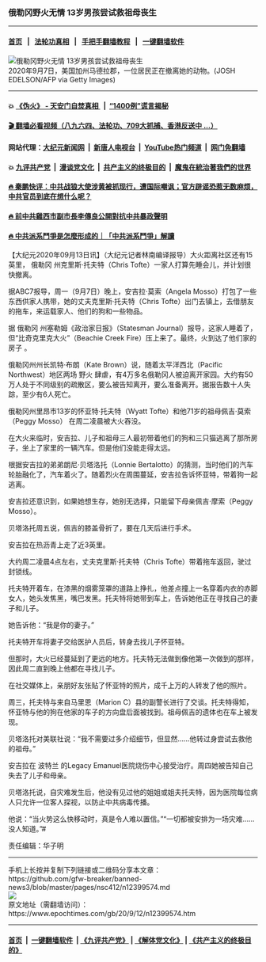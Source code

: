 ### 俄勒冈野火无情 13岁男孩尝试救祖母丧生
------------------------

#### [首页](https://github.com/gfw-breaker/banned-news3/blob/master/README.md) &nbsp;&nbsp;|&nbsp;&nbsp; [法轮功真相](https://github.com/begood0513/basic/blob/master/README.md)  &nbsp;&nbsp;|&nbsp;&nbsp; [手把手翻墙教程](https://github.com/gfw-breaker/guides/wiki)  &nbsp;&nbsp;|&nbsp;&nbsp; [一键翻墙软件](https://github.com/gfw-breaker/nogfw/blob/master/README.md)  



<div><img alt="俄勒冈野火无情 13岁男孩尝试救祖母丧生" class="attachment-djy_600_400 size-djy_600_400 wp-post-image" src="https://i.epochtimes.com/assets/uploads/2020/09/GettyImages-1228394727-600x400.jpg"/>
<div class="caption">
 2020年9月7日，美国加州马德拉郡，一位居民正在撤离她的动物。(JOSH EDELSON/AFP via Getty Images)
</div></div><hr/>

#### 💥 [《伪火》 - 天安门自焚真相 ](http://141.164.51.119:10000/videos/blog/weihuo.html)&nbsp; |&nbsp; [“1400例”谎言揭秘  ](http://141.164.51.119:10000/videos/blog/jiexi1400.html)

#### [ 🎬  翻墙必看视频（八九六四、法轮功、709大抓捕、香港反送中 ...）](https://github.com/gfw-breaker/links/blob/master/banned.md)

#### 网站代理：[大纪元新闻网](http://167.172.10.89:10080/gb/) &nbsp;|&nbsp; [新唐人电视台](http://167.172.10.89:8808/gb/)  &nbsp;|&nbsp; [YouTube热门频道](http://158.247.203.241/youtube.html) &nbsp;|&nbsp; [网门免翻墙](http://158.247.203.241:11000/show.aspx?name=ogHome)

#### 💥 [九评共产党](http://141.164.51.119:10000/videos/res/jiuping/)&nbsp; |&nbsp; [漫谈党文化](http://141.164.51.119:10000/videos/res/mtdwh/)&nbsp; |&nbsp; [共产主义的终极目的](http://141.164.51.119:10000/videos/res/zjmd/)&nbsp; |&nbsp; [魔鬼在統治著我們的世界](http://141.164.51.119:10000/videos/res/TheSpecter/)  

#### [ 🔥  秦鹏快评：中共战狼大使涉黄被抓现行，遭国际嘲讽；官方辟谣恐惹无数麻烦，中共官员到底在想什么呢？](http://141.164.51.119:10000/videos/news/qp03.html)

#### [ 🔥  前中共雞西市副市長李傳良公開對抗中共暴政聲明](http://141.164.51.119:10000/videos/news/../tui/index.html)

#### [ 🔥  中共派系鬥爭是怎麼形成的｜「中共派系鬥爭」解讀](http://141.164.51.119:10000/videos/news/don02.html)

<div><p>
 【大纪元2020年09月13日讯】（大纪元记者林南编译报导）大火距离社区还有15英里，
 <ok href="https://www.epochtimes.com/gb/tag/%E4%BF%84%E5%8B%92%E5%86%88.html">
  俄勒冈
 </ok>
 州克里斯‧托夫特（Chris Tofte）一家人打算先睡会儿，并计划很快撤离。
</p>
<p>
 据ABC7报导，周一（9月7日）晚上，安吉拉‧莫索（Angela Mosso）打包了一些东西供家人携带，她的丈夫克里斯‧托夫特（Chris Tofte）出门去镇上，去借朋友的拖车，来运载家人、他们的狗和一些物品。
</p>
<p>
 据
 <ok href="https://www.epochtimes.com/gb/tag/%E4%BF%84%E5%8B%92%E5%86%88.html">
  俄勒冈
 </ok>
 州塞勒姆《政治家日报》（Statesman Journal）报导，这家人睡着了，但“比奇克里克大火”（Beachie Creek Fire）压上来了。最终，火到达了他们家的房子 。
</p>
<p>
 俄勒冈州州长凯特‧布朗（Kate Brown）说，随着太平洋西北（Pacific Northwest）地区两场
 <ok href="https://www.epochtimes.com/gb/tag/%E9%87%8E%E7%81%AB.html">
  野火
 </ok>
 肆虐，有4万多名俄勒冈人被迫离开家园。大约有50万人处于不同级别的疏散区，要么被告知离开，要么准备离开。据报告数十人失踪，至少有6人死亡。
</p>
<p>
 俄勒冈州里昂市13岁的怀亚特‧托夫特（Wyatt Tofte）和他71岁的祖母佩吉‧莫索（Peggy Mosso） 在周二凌晨被大火吞没。
</p>
<p>
 在大火来临时，安吉拉、儿子和祖母三人最初带着他们的狗和三只猫逃离了那所房子，坐上了家里的一辆汽车。但是他们没能走得太远。
</p>
<p>
 根据安吉拉的弟弟朗尼‧贝塔洛托（Lonnie Bertalotto）的猜测，当时他们的汽车轮胎融化了，汽车着火了。随着烈火在周围蔓延，安吉拉告诉怀亚特，带着狗一起逃离。
</p>
<p>
 安吉拉还意识到，如果她想生存，她别无选择，只能留下母亲佩吉‧摩索（Peggy Mosso）。
</p>
<p>
 贝塔洛托周五说，佩吉的膝盖骨折了，要在几天后进行手术。
</p>
<p>
 安吉拉在热沥青上走了近3英里。
</p>
<p>
 大约周二凌晨4点左右，丈夫克里斯‧托夫特（Chris Tofte）带着拖车返回，驶过封锁线。
</p>
<p>
 托夫特开着车，在漆黑的烟雾笼罩的道路上挣扎，他差点撞上一名穿着内衣的赤脚女人，她头发焦黑，嘴巴发黑。托夫特将她带到车上，告诉她他正在寻找自己的妻子和儿子。
</p>
<p>
 她告诉他：“我是你的妻子。”
</p>
<p>
 托夫特开车将妻子交给医护人员后，转身去找儿子怀亚特。
</p>
<p>
 但那时，大火已经蔓延到了更远的地方。托夫特无法做到像他第一次做到的那样，因此周二直到晚上他都在寻找儿子。
</p>
<p>
 在社交媒体上，亲朋好友张贴了怀亚特的照片，成千上万的人转发了他的照片。
</p>
<p>
 周三，托夫特与来自马里恩（Marion C）县的副警长进行了交谈。托夫特得知，怀亚特与他的狗在他家的车子的方向盘后面被找到。祖母佩吉的遗体也在车上被发现。
</p>
<p>
 贝塔洛托对美联社说：“我不需要过多介绍细节，但显然……他转过身尝试去救他的祖母。”
</p>
<p>
 安吉拉在
 <ok href="https://www.epochtimes.com/gb/tag/%E6%B3%A2%E7%89%B9%E5%85%B0.html">
  波特兰
 </ok>
 的Legacy Emanuel医院烧伤中心接受治疗。周四她被告知自己失去了儿子和母亲。
</p>
<p>
 贝塔洛托说，自灾难发生后，他没有见过他的姐姐或姐夫托夫特，因为医院每位病人只允许一位客人探视，以防止中共病毒传播。
</p>
<p>
 他说：“当火势这么快移动时，真是令人难以置信。”“一切都被安排为一场灾难……没人知道。”#
</p>
<p>
 责任编辑：华子明
</p>
</div>
<hr/>
手机上长按并复制下列链接或二维码分享本文章：<br/>
https://github.com/gfw-breaker/banned-news3/blob/master/pages/nsc412/n12399574.md <br/>
<a href='https://github.com/gfw-breaker/banned-news3/blob/master/pages/nsc412/n12399574.md'><img src='https://github.com/gfw-breaker/banned-news3/blob/master/pages/nsc412/n12399574.md.png'/></a> <br/>
原文地址（需翻墙访问）：https://www.epochtimes.com/gb/20/9/12/n12399574.htm


------------------------
#### [首页](https://github.com/gfw-breaker/banned-news3/blob/master/README.md) &nbsp;|&nbsp; [一键翻墙软件](https://github.com/gfw-breaker/nogfw/blob/master/README.md) &nbsp;| [《九评共产党》](https://github.com/gfw-breaker/9ping.md/blob/master/README.md#九评之一评共产党是什么) | [《解体党文化》](https://github.com/gfw-breaker/jtdwh.md/blob/master/README.md) | [《共产主义的终极目的》](https://github.com/gfw-breaker/gczydzjmd.md/blob/master/README.md)


<img src='http://gfw-breaker.win/banned-news3/pages/nsc412/n12399574.md' width='0px' height='0px'/>